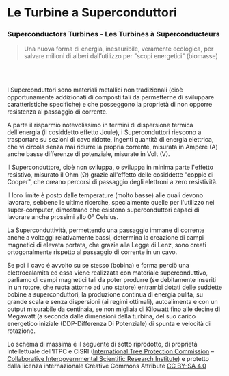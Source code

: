 # Le Turbine a Superconduttori
### Superconductors Turbines  - Les Turbines à Superconducteurs

> Una nuova forma di energia, inesauribile, veramente ecologica, per salvare milioni di alberi dall’utilizzo per "scopi energetici" (biomasse)

<br>
<br>

I Superconduttori sono materiali metallici non tradizionali (cioè opportunamente addizionati di composti tali da permetterne di sviluppare caratteristiche specifiche) e che posseggono la proprietà di non opporre resistenza al passaggio di corrente.

A parte il risparmio notevolissimo in termini di dispersione termica dell'energia (il cosiddetto effetto Joule), i Superconduttori riescono a trasportare su sezioni di cavo ridotte, ingenti quantità di energia elettrica, che vi circola senza mai ridurre la propria corrente, misurata in Ampère (A) anche basse differenze di potenziale, misurate in Volt (V).

Il Superconduttore, cioè non sviluppa, o sviluppa in minima parte l'effetto resistivo, misurato il Ohm (Ω) grazie all'effetto delle cosiddette "coppie di Cooper", che creano percorsi di passaggio degli elettroni a zero resistività.

Il loro limite è posto dalle temperature (molto basse) alle quali devono lavorare, sebbene le ultime ricerche, specialmente quelle per l'utilizzo nei super-computer, dimostrano che esistono superconduttori capaci di lavorare anche prossimi allo 0° Celsius.

La Superconduttività, permettendo una passaggio immane di corrente anche a voltaggi relativamente bassi, determina la creazione di campi magnetici di elevata portata, che grazie alla Legge di Lenz, sono creati ortogonalmente rispetto al passaggio di corrente in un cavo.

Se poi il cavo é avvolto su se stesso (bobina) e forma perciò una elettrocalamita ed essa viene realizzata con materiale superconduttivo, parliamo di campi magnetici tali da poter produrre (se debitamente inseriti in un rotore, che ruota attorno ad uno statore) entrambi dotati delle suddette bobine a superconduttori, la produzione continua di energia pulita, su grande scala e senza dispersioni (ai regimi ottimali), autoalimenta e con un output misurabile da centinaia, se non migliaia di Kilowatt fino alle decine di Megawatt (a seconda dalle dimensioni della turbina, del suo carico energetico iniziale (DDP-Differenza Di Potenziale) di spunta e velocità di rotazione.

Lo schema di massima é il seguente di sotto riprodotto, di proprietà intellettuale dell'ITPC e CISRI ([International Tree Protection Commission](https://www.itpc-commission.org) – [Collaborative Intergovernmental Scientific Research Institute](http://www.cisri.org/)) e protetto dalla licenza internazionale Creative Commons Attribute [CC BY-SA 4.0](https://creativecommons.org/licenses/by-sa/4.0/)
